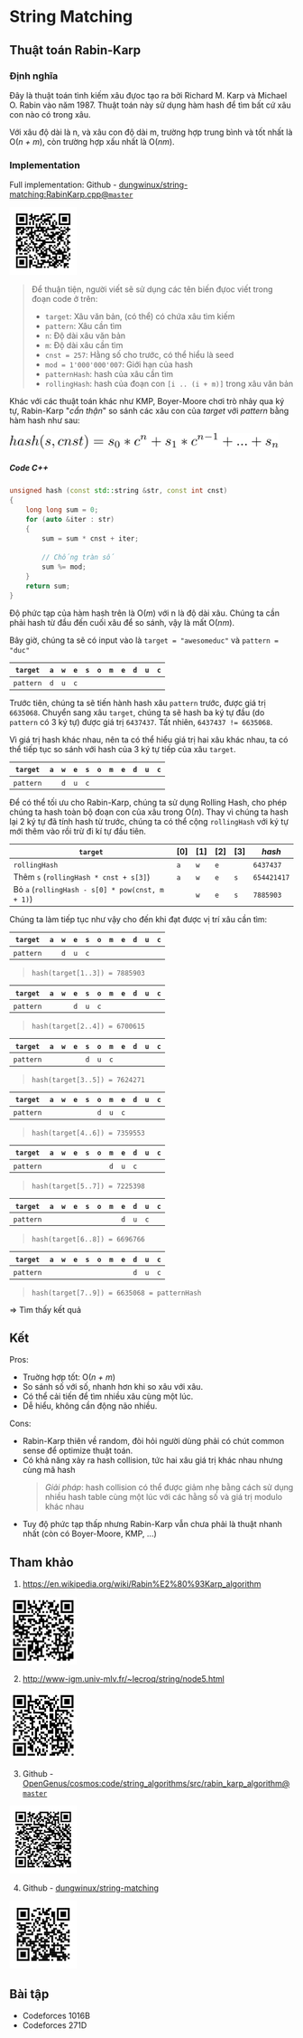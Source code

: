# String Matching

<!-- rabin_karp.md -->
<!-- Written by Nguyen Tuan Dung <@dungwinux> -->

## Thuật toán Rabin-Karp

### Định nghĩa

Đây là thuật toán tình kiếm xâu đựoc tạo ra bởi Richard M. Karp và Michael O.
Rabin vào năm 1987. Thuật toán này sử dụng hàm hash để tìm bất cứ xâu con nào có
trong xâu.

Với xâu độ dài là n, và xâu con độ dài m, trường hợp trung bình và tốt nhất là
O(_n + m_), còn trường hợp xấu nhất là O(_nm_).

### Implementation

Full implementation: Github - [dungwinux/string-matching:RabinKarp.cpp@`master`](https://github.com/dungwinux/string-matching/blob/master/RabinKarp.cpp)

<img src="./img/rkarp-ref-0.svg" width=120px>

> Để thuận tiện, người viết sẽ sử dụng các tên biến đựoc viết trong đoạn code 
> ở trên:
> - `target`: Xâu văn bản, (có thể) có chứa xâu tìm kiếm
> - `pattern`: Xâu cần tìm
> - `n`: Độ dài xâu văn bản
> - `m`: Độ dài xâu cần tìm
> - `cnst = 257`: Hằng số cho trước, có thể hiểu là seed
> - `mod = 1'000'000'007`: Giới hạn của hash
> - `patternHash`: hash của xâu cần tìm
> - `rollingHash`: hash của đoạn con `[i .. (i + m)]` trong xâu văn bản

Khác với các thuật toán khác như KMP, Boyer-Moore chơi trò nhảy qua ký tự, Rabin-Karp "_cẩn thận_" so sánh các xâu con của _target_ với _pattern_ bằng hàm hash như sau:

<img src="./img/rkarp-0.svg" height=30px>

##### Code C++

```cpp
unsigned hash (const std::string &str, const int cnst)
{
    long long sum = 0;
    for (auto &iter : str)
    {
        sum = sum * cnst + iter;
        
        // Chống tràn số
        sum %= mod;
    }
    return sum;
}
```

Độ phức tạp của hàm hash trên là O(_m_) với n là độ dài xâu. Chúng ta cần phải
hash từ đầu đến cuối xâu để so sánh, vậy là mất O(_nm_). 

Bây giờ, chúng ta sẽ có input vào là `target = "awesomeduc"` và `pattern = "duc"`

| `target`  | `a` | `w` | `e` | `s` | `o` | `m` | `e` | `d` | `u` | `c` |
| --------- | --- | --- | --- | --- | --- | --- | --- | --- | --- | --- |
| `pattern` | `d` | `u` | `c` |     |     |     |     |     |     |     |

Trước tiên, chúng ta sẽ tiến hành hash xâu `pattern` trước, được giá trị
`6635068`. Chuyển sang xâu `target`, chúng ta sẽ hash ba ký tự đầu (do `pattern`
có 3 ký tự) được giá trị `6437437`. Tất nhiên, `6437437 != 6635068`.

Vì giá trị hash khác nhau, nên ta có thể hiểu giá trị hai xâu khác nhau, ta có
thể tiếp tục so sánh với hash của 3 ký tự tiếp của xâu `target`.

| `target`  | `a` | `w` | `e` | `s` | `o` | `m` | `e` | `d` | `u` | `c` |
| --------- | --- | --- | --- | --- | --- | --- | --- | --- | --- | --- |
| `pattern` |     | `d` | `u` | `c` |     |     |     |     |     |     |

Để có thể tối ưu cho Rabin-Karp, chúng ta sử dụng Rolling Hash, cho phép chúng
ta hash toàn bộ đoạn con của xâu trong O(_n_). Thay vì chúng ta hash lại 2 ký tự
đã tính hash từ trước, chúng ta có thể cộng `rollingHash` với ký tự mới thêm vào
rồi trừ đi kí tự đầu tiên.

| `target`                                         | [0] | [1] | [2] | [3] | _hash_      |
| ------------------------------------------------ | --- | --- | --- | --- | ----------- |
| `rollingHash`                                    | `a` | `w` | `e` |     | `6437437`   |
| Thêm `s` (`rollingHash * cnst + s[3]`)           | `a` | `w` | `e` | `s` | `654421417` |
| Bỏ `a` (`rollingHash - s[0] * pow(cnst, m + 1)`) |     | `w` | `e` | `s` | `7885903`   |

Chúng ta làm tiếp tục như vậy cho đến khi đạt được vị trí xâu cần tìm:

| `target`  | `a` | `w` | `e` | `s` | `o` | `m` | `e` | `d` | `u` | `c` |
| --------- | --- | --- | --- | --- | --- | --- | --- | --- | --- | --- |
| `pattern` |     | `d` | `u` | `c` |     |     |     |     |     |     |
>`hash(target[1..3]) = 7885903`

| `target`  | `a` | `w` | `e` | `s` | `o` | `m` | `e` | `d` | `u` | `c` |
| --------- | --- | --- | --- | --- | --- | --- | --- | --- | --- | --- |
| `pattern` |     |     | `d` | `u` | `c` |     |     |     |     |     |
>`hash(target[2..4]) = 6700615`

| `target`  | `a` | `w` | `e` | `s` | `o` | `m` | `e` | `d` | `u` | `c` |
| --------- | --- | --- | --- | --- | --- | --- | --- | --- | --- | --- |
| `pattern` |     |     |     | `d` | `u` | `c` |     |     |     |     |
>`hash(target[3..5]) = 7624271`

| `target`  | `a` | `w` | `e` | `s` | `o` | `m` | `e` | `d` | `u` | `c` |
| --------- | --- | --- | --- | --- | --- | --- | --- | --- | --- | --- |
| `pattern` |     |     |     |     | `d` | `u` | `c` |     |     |     |
>`hash(target[4..6]) = 7359553`

| `target`  | `a` | `w` | `e` | `s` | `o` | `m` | `e` | `d` | `u` | `c` |
| --------- | --- | --- | --- | --- | --- | --- | --- | --- | --- | --- |
| `pattern` |     |     |     |     |     | `d` | `u` | `c` |     |     |
>`hash(target[5..7]) = 7225398`

| `target`  | `a` | `w` | `e` | `s` | `o` | `m` | `e` | `d` | `u` | `c` |
| --------- | --- | --- | --- | --- | --- | --- | --- | --- | --- | --- |
| `pattern` |     |     |     |     |     |     | `d` | `u` | `c` |     |
>`hash(target[6..8]) = 6696766`

| `target`  | `a` | `w` | `e` | `s` | `o` | `m` | `e` | `d` | `u` | `c` |
| --------- | --- | --- | --- | --- | --- | --- | --- | --- | --- | --- |
| `pattern` |     |     |     |     |     |     |     | `d` | `u` | `c` |
>`hash(target[7..9]) = 6635068 = patternHash`

=> Tìm thấy kết quả

## Kết

Pros: 
- Truờng hợp tốt: O(_n + m_)
- So sánh số với số, nhanh hơn khi so xâu với xâu.
- Có thể cải tiến để tìm nhiều xâu cùng một lúc.
- Dễ hiểu, không cần động não nhiều.

Cons:
- Rabin-Karp thiên về random, đòi hỏi người dùng phải có chút common sense để
optimize thuật toán.
- Có khả năng xảy ra hash collision, tức hai xâu giá trị khác nhau nhưng cùng
mã hash
    > *Giải pháp*: hash collision có thể được giảm nhẹ bằng cách sử dụng nhiều 
    > hash table cùng một lúc với các hằng số và giá trị modulo khác nhau
- Tuy độ phức tạp thấp nhưng Rabin-Karp vẫn chưa phải là thuật nhanh nhất
(còn có Boyer-Moore, KMP, ...)

## Tham khảo

1. https://en.wikipedia.org/wiki/Rabin%E2%80%93Karp_algorithm

<img src="./img/rkarp-ref-1.svg" width=120px>

2. http://www-igm.univ-mlv.fr/~lecroq/string/node5.html

<img src="./img/rkarp-ref-2.svg" width=120px>

3. Github - [OpenGenus/cosmos:code/string_algorithms/src/rabin_karp_algorithm@`master`](https://github.com/OpenGenus/cosmos/tree/master/code/string_algorithms/src/rabin_karp_algorithm)

<img src="./img/rkarp-ref-3.svg" width=120px>

4. Github - [dungwinux/string-matching](https://github.com/dungwinux/string-matching)

<img src="./img/rkarp-ref-4.svg" width=120px>

## Bài tập

- Codeforces 1016B
- Codeforces 271D